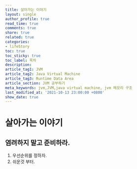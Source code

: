 ```yaml
---
title: 살아가는 이야기
layout: single
author_profile: true
read_time: true
comments: true
share: true
related: true
categories:
- lifeStory
toc: true
toc_sticky: true
toc_label: 목차
description:  
article_tag1: JVM
article_tag2: Java Virtual Machine
article_tag3: Runtime Data Area
article_section: JVM 공부하기
meta_keywords: jvm,JVM,java virtual machine, jvm 메모리 구조
last_modified_at: '2021-10-13 23:00:00 +0800'
show_date: true
---
```




# 살아가는 이야기

## 염려하지 말고 준비하라.



1. 우선순위를 정하자.
2. 쉬운것 부터.

